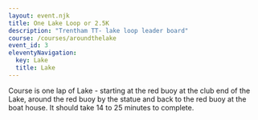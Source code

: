 ```yaml
---
layout: event.njk
title: One Lake Loop or 2.5K
description: "Trentham TT- lake loop leader board"
course: /courses/aroundthelake
event_id: 3
eleventyNavigation:
  key: Lake
  title: Lake
---
```


Course is one lap of Lake -  starting at the red buoy at the club end of the Lake, around the red buoy by the statue and  back to the red buoy at the boat house.  It should take 14 to 25 minutes to complete.